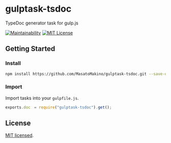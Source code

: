 # gulptask-tsdoc

TypeDoc generator task for gulp.js

[![Maintainability](https://api.codeclimate.com/v1/badges/31e5e15dd3eb950d6b3a/maintainability)](https://codeclimate.com/github/MasatoMakino/gulptask-tsdoc/maintainability)
[![MIT License](http://img.shields.io/badge/license-MIT-blue.svg?style=flat)](LICENSE)

## Getting Started

### Install

```bash
npm install https://github.com/MasatoMakino/gulptask-tsdoc.git --save-dev
```

### Import

Import tasks into your `gulpfile.js`.

```gulpfile.js
exports.doc　= require("gulptask-tsdoc").get();
```

## License

[MIT licensed](LICENSE).
